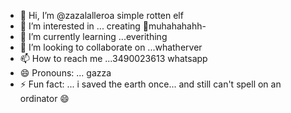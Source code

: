 - 👋 Hi, I’m @zazalalleroa simple rotten elf
- 👀 I’m interested in ... creating 🤝muhahahahh-
- 🌱 I’m currently learning ...everithing
- 💞️ I’m looking to collaborate on ...whatherver
- 📫 How to reach me ...3490023613 whatsapp
- 😄 Pronouns: ... gazza 
- ⚡ Fun fact: ... i saved the earth once... and still can't spell on an ordinator 😄

<!---
zazalallero/zazalallero is a ✨ special ✨ repository because its `README.md` (this file) appears on your GitHub profile.
You can click the Preview link to take a look at your changes.
--->
